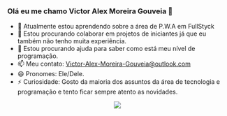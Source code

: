### Olá eu me chamo Victor Alex Moreira Gouveia 👋

- 🌱 Atualmente estou aprendendo sobre a área de P.W.A em FullStyck
- 👯 Estou procurando colaborar em projetos de iniciantes já que eu também não tenho muita experiência.
- 🤔 Estou procurando ajuda para saber como está meu nível de programação.
- 📫 Meu contato: Victor-Alex-Moreira-Gouveia@outlook.com
- 😄 Pronomes: Ele/Dele.
- ⚡ Curiosidade: Gosto da maioria dos assuntos da área de tecnologia e programação e tento ficar sempre atento as novidades.

<div align="center">
    <img src="https://github-readme-stats.vercel.app/api?username=Victor-Alex-Moreira-Gouveia&show_icons=true&theme=transparent">
</div>
